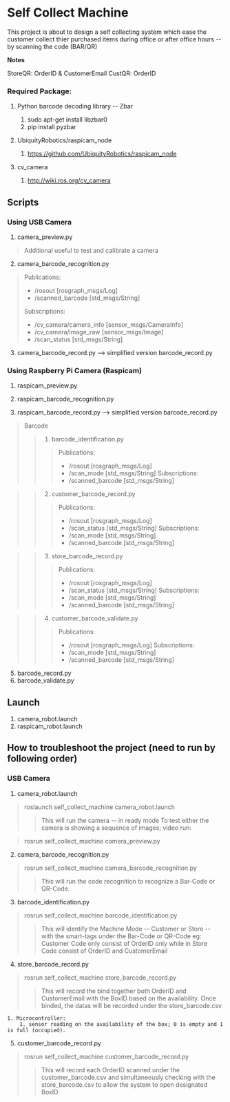 # Self Collect Machine

This project is about to design a self collecting system which ease the customer 
collect thier purchased items during office or after office hours -- by scanning
the code (BAR/QR)

**Notes**

StoreQR: OrderID & CustomerEmail
CustQR: OrderID

### Required Package:
1. Python barcode decoding library -- Zbar
	1. sudo apt-get install libzbar0
	2. pip install pyzbar

2. UbiquityRobotics/raspicam_node
	1. https://github.com/UbiquityRobotics/raspicam_node

3. cv_camera
	1. http://wiki.ros.org/cv_camera

## Scripts
### Using USB Camera
1. camera_preview.py
> Additional useful to test and calibrate a camera

2. camera_barcode_recognition.py
> Publications: 
> * /rosout [rosgraph_msgs/Log]
> * /scanned_barcode [std_msgs/String]
>
> Subscriptions: 
> * /cv_camera/camera_info [sensor_msgs/CameraInfo]
> * /cv_camera/image_raw [sensor_msgs/Image]
> * /scan_status [std_msgs/String]

3. camera_barcode_record.py --> simplified version barcode_record.py

### Using Raspberry Pi Camera (Raspicam)
1. raspicam_preview.py

2. raspicam_barcode_recognition.py

3. raspicam_barcode_record.py --> simplified version barcode_record.py

> Barcode
>> 1. barcode_identification.py
>>> Publications: 
>>>  * /rosout [rosgraph_msgs/Log]
>>>  * /scan_mode [std_msgs/String]
>>> Subscriptions: 
>>>  * /scanned_barcode [std_msgs/String]

>> 2. customer_barcode_record.py
>>> Publications: 
>>>  * /rosout [rosgraph_msgs/Log]
>>>  * /scan_status [std_msgs/String]
>>> Subscriptions: 
>>>  * /scan_mode [std_msgs/String]
>>>  * /scanned_barcode [std_msgs/String]

>> 3. store_barcode_record.py
>>> Publications: 
>>>  * /rosout [rosgraph_msgs/Log]
>>>  * /scan_status [std_msgs/String]
>>> Subscriptions: 
>>>  * /scan_mode [std_msgs/String]
>>>  * /scanned_barcode [std_msgs/String]

>> 4. customer_barcode_validate.py
>>> Publications: 
>>>  * /rosout [rosgraph_msgs/Log]
>>> Subscriptions: 
>>>  * /scan_mode [std_msgs/String]
>>>  * /scanned_barcode [std_msgs/String]

5. barcode_record.py
6. barcode_validate.py

## Launch
1. camera_robot.launch
2. raspicam_robot.launch

## How to troubleshoot the project (need to run by following order)
### USB Camera
1. camera_robot.launch
> roslaunch self_collect_machine camera_robot.launch
>> This will run the camera -- in ready mode
>> To test either the camera is showing a sequence of images; video run:

> rosrun self_collect_machine camera_preview.py

2. camera_barcode_recognition.py
> rosrun self_collect_machine camera_barcode_recognition.py
>> This will run the code recognition to recognize a Bar-Code or QR-Code.

3. barcode_identification.py
> rosrun self_collect_machine barcode_identification.py
>> This will identify the Machine Mode -- Customer or Store -- with the 
>> smart-tags under the Bar-Code or QR-Code eg: Customer Code only consist of 
>> OrderID only while in Store Code consist of OrderID and CustomerEmail

4. store_barcode_record.py
> rosrun self_collect_machine store_barcode_record.py
>> This will record the bind together both OrderID and CustomerEmail with the
>> BoxID based on the availability. Once binded, the datas will be recorded
>> under the store_barcode.csv

	1. Microcontroller: 
		1. sensor reading on the availability of the box; 0 is empty and 1 is full (occupied).

5. customer_barcode_record.py
> rosrun self_collect_machine customer_barcode_record.py
>> This will record each OrderID scanned under the customer_barcode.csv and 
>> simultaneously checking with the store_barcode.csv to allow the system to 
>> open designated BoxID
